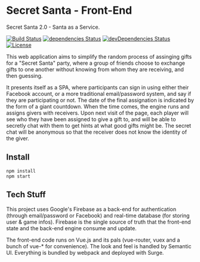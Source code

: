 # Secret Santa - Front-End
Secret Santa 2.0 - Santa as a Service.

[![Build Status](https://travis-ci.org/Franky47/secret-santa-app.svg?branch=master)](https://travis-ci.org/Franky47/secret-santa-app)
[![dependencies Status](https://david-dm.org/franky47/secret-santa-app/status.svg)](https://david-dm.org/franky47/secret-santa-app)
[![devDependencies Status](https://david-dm.org/franky47/secret-santa-app/dev-status.svg)](https://david-dm.org/franky47/secret-santa-app?type=dev)
[![License](https://img.shields.io/github/license/Franky47/secret-santa-app.svg?maxAge=2592000)](LICENSE)

This web application aims to simplify the random process of assinging gifts for
a "Secret Santa" party, where a group of friends choose to exchange gifts to one
another without knowing from whom they are receiving, and then guessing.

It presents itself as a SPA, where participants can sign in using either their Facebook account,
or a more traditional email/password system, and say if they are participating or not.
The date of the final assignation is indicated by the form of a giant countdown.
When the time comes, the engine runs and assigns givers with receivers.
Upon next visit of the page, each player will see who they have been assigned to give a gift to,
and will be able to secretly chat with them to get hints at what good gifts might be.
The secret chat will be anonymous so that the receiver does not know the identity of the giver.

## Install

```
npm install
npm start
```

## Tech Stuff

This project uses Google's Firebase as a back-end for authentication (through email/password or Facebook)
and real-time database (for storing user & game infos). Firebase is the single source of truth that
the front-end state and the back-end engine consume and update.

The front-end code runs on Vue.js and its pals (vue-router, vuex and a bunch of vue-* for convenience).
The look and feel is handled by Semantic UI.
Everything is bundled by webpack and deployed with Surge.
